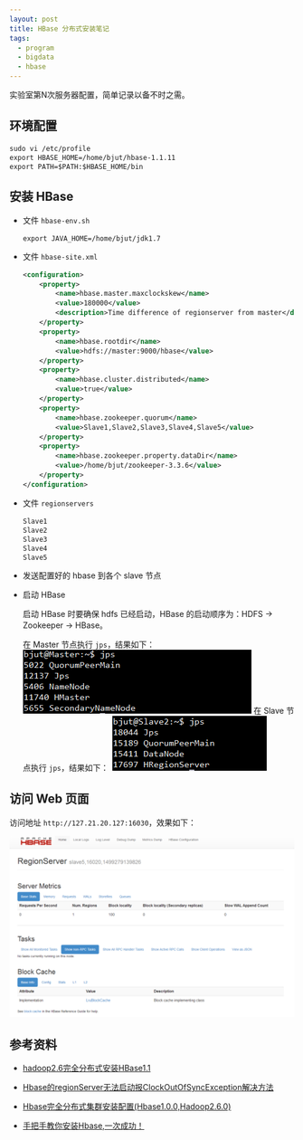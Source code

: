 ```yaml
---
layout: post
title: HBase 分布式安装笔记
tags:
  - program
  - bigdata
  - hbase
---
```


实验室第N次服务器配置，简单记录以备不时之需。

## 环境配置

```shell
sudo vi /etc/profile
export HBASE_HOME=/home/bjut/hbase-1.1.11
export PATH=$PATH:$HBASE_HOME/bin
```

## 安装 HBase

- 文件 `hbase-env.sh`
  ```shell
  export JAVA_HOME=/home/bjut/jdk1.7
  ```
- 文件 `hbase-site.xml`
  ```xml
  <configuration>
      <property>
          <name>hbase.master.maxclockskew</name>
          <value>180000</value>
          <description>Time difference of regionserver from master</description>
      </property>
      <property>
          <name>hbase.rootdir</name>
          <value>hdfs://master:9000/hbase</value>
      </property>
      <property>
          <name>hbase.cluster.distributed</name>
          <value>true</value>
      </property>
      <property>
          <name>hbase.zookeeper.quorum</name>
          <value>Slave1,Slave2,Slave3,Slave4,Slave5</value>
      </property>
      <property>
          <name>hbase.zookeeper.property.dataDir</name>
          <value>/home/bjut/zookeeper-3.3.6</value>
      </property>
  </configuration>
  ```
- 文件 `regionservers`
  ```
  Slave1
  Slave2
  Slave3
  Slave4
  Slave5
  ```
- 发送配置好的 hbase 到各个 slave 节点
- 启动 HBase

  启动 HBase 时要确保 hdfs 已经启动，HBase 的启动顺序为：HDFS -> Zookeeper -> HBase。

  在 Master 节点执行 `jps`，结果如下：
   ![masterHbaseJps](\media\files\2017\07\06\masterHbaseJps.png)
  在 Slave 节点执行 `jps`，结果如下：
  ![slaveHbaseJps](\media\files\2017\07\06\slaveHbaseJps.png)

## 访问 Web 页面

访问地址 `http://127.21.20.127:16030`，效果如下：

![webHbase](\media\files\2017\07\06\webHbase.png)

## 参考资料

- [hadoop2.6完全分布式安装HBase1.1](https://yq.aliyun.com/articles/32314)
- [Hbase的regionServer无法启动报ClockOutOfSyncException解决方法](http://myhadoop.iteye.com/blog/2044253)
- [Hbase完全分布式集群安装配置(Hbase1.0.0,Hadoop2.6.0)](http://blog.csdn.net/wuwenxiang91322/article/details/44684655)
- [手把手教你安装Hbase,一次成功！](http://blog.csdn.net/achuo/article/details/51170946)

  ​